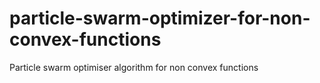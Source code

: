 # particle-swarm-optimizer-for-non-convex-functions
Particle swarm optimiser algorithm for non convex functions
